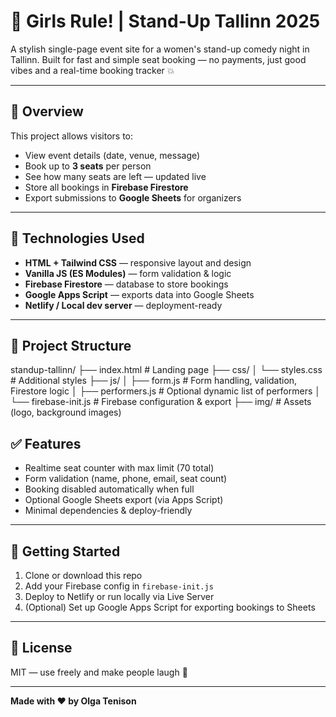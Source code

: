 # 🎤 Girls Rule! | Stand-Up Tallinn 2025

A stylish single-page event site for a women's stand-up comedy night in Tallinn. Built for fast and simple seat booking — no payments, just good vibes and a real-time booking tracker 💥

---

## 🧾 Overview

This project allows visitors to:

- View event details (date, venue, message)
- Book up to **3 seats** per person
- See how many seats are left — updated live
- Store all bookings in **Firebase Firestore**
- Export submissions to **Google Sheets** for organizers

---

## 🔧 Technologies Used

- **HTML + Tailwind CSS** — responsive layout and design
- **Vanilla JS (ES Modules)** — form validation & logic
- **Firebase Firestore** — database to store bookings
- **Google Apps Script** — exports data into Google Sheets
- **Netlify / Local dev server** — deployment-ready

---

## 📁 Project Structure

standup-tallinn/
├── index.html # Landing page
├── css/
│ └── styles.css # Additional styles
├── js/
│ ├── form.js # Form handling, validation, Firestore logic
│ ├── performers.js # Optional dynamic list of performers
│ └── firebase-init.js # Firebase configuration & export
├── img/ # Assets (logo, background images)

## ✅ Features

- Realtime seat counter with max limit (70 total)
- Form validation (name, phone, email, seat count)
- Booking disabled automatically when full
- Optional Google Sheets export (via Apps Script)
- Minimal dependencies & deploy-friendly

---

## 🚀 Getting Started

1. Clone or download this repo
2. Add your Firebase config in `firebase-init.js`
3. Deploy to Netlify or run locally via Live Server
4. (Optional) Set up Google Apps Script for exporting bookings to Sheets

---

## 📄 License

MIT — use freely and make people laugh 🌈

---

**Made with ❤️ by Olga Tenison**
